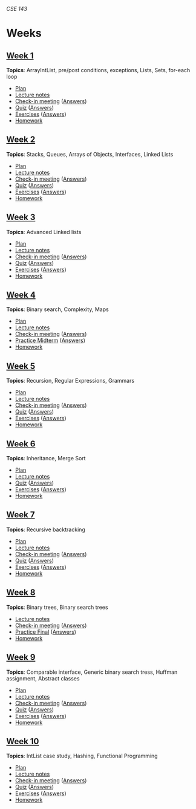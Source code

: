 _CSE 143_
# Weeks
## [Week 1](week01)
__Topics__: ArrayIntList, pre/post conditions, exceptions, Lists, Sets, for-each loop
* [Plan](week01/plan.md)
* [Lecture notes](week01/lecture-notes.md)
* [Check-in meeting](week01/check-in-meeting.md) ([Answers](week01/check-in-meeting-answers.md))
* [Quiz](week01/quiz.md) ([Answers](week01/quiz-answers.md))
* [Exercises](week01/exercises.md) ([Answers](week01/exercise-answers.md))
* [Homework](week01/homework.md)

## [Week 2](week03)
__Topics__: Stacks, Queues, Arrays of Objects, Interfaces, Linked Lists
* [Plan](week02/plan.md)
* [Lecture notes](week02/lecture-notes.md)
* [Check-in meeting](week02/check-in-meeting.md) ([Answers](week02/check-in-meeting-answers.md))
* [Quiz](week02/quiz.md) ([Answers](week02/quiz-answers.md))
* [Exercises](week02/exercises.md) ([Answers](week02/exercise-answers.md))
* [Homework](week02/homework.md)

## [Week 3](week03)
__Topics__: Advanced Linked lists
* [Plan](week03/plan.md)
* [Lecture notes](week03/lecture-notes.md)
* [Check-in meeting](week03/check-in-meeting.md) ([Answers](week03/check-in-meeting-answers.md))
* [Quiz](week03/quiz.md) ([Answers](week03/quiz-answers.md))
* [Exercises](week03/exercises.md) ([Answers](week03/exercise-answers.md))
* [Homework](week03/homework.md)

## [Week 4](week04)
__Topics__: Binary search, Complexity, Maps
* [Plan](week04/plan.md)
* [Lecture notes](week04/lecture-notes.md)
* [Check-in meeting](week04/check-in-meeting.md) ([Answers](week04/check-in-meeting-answers.md))
* [Practice Midterm](../exams/midterm/practice-midterm.md) ([Answers](../exams/midterm/practice-midterm-answers.md))
* [Homework](week04/homework.md)

## [Week 5](week05)
__Topics__: Recursion, Regular Expressions, Grammars
* [Plan](week05/plan.md)
* [Lecture notes](week05/lecture-notes.md)
* [Check-in meeting](week05/check-in-meeting.md) ([Answers](week05/check-in-meeting-answers.md))
* [Quiz](week05/quiz.md) ([Answers](week05/quiz-answers.md))
* [Exercises](week05/exercises.md) ([Answers](week05/exercise-answers.md))
* [Homework](week05/homework.md)

## [Week 6](week06)
__Topics__: Inheritance, Merge Sort
* [Plan](week06/plan.md)
* [Lecture notes](week06/lecture-notes.md)
* [Quiz](week06/quiz.md) ([Answers](week06/quiz-answers.md))
* [Exercises](week06/exercises.md) ([Answers](week06/exercise-answers.md))
* [Homework](week06/homework.md)

## [Week 7](week07)
__Topics__: Recursive backtracking
* [Plan](week07/plan.md)
* [Lecture notes](week07/lecture-notes.md)
* [Check-in meeting](week07/check-in-meeting.md) ([Answers](week07/check-in-meeting-answers.md))
* [Quiz](week07/quiz.md) ([Answers](week07/quiz-answers.md))
* [Exercises](week07/exercises.md) ([Answers](week07/exercise-answers.md))
* [Homework](week07/homework.md)

## [Week 8](week08)
__Topics__: Binary trees, Binary search trees
* [Lecture notes](week08/lecture-notes.md)
* [Check-in meeting](week08/check-in-meeting.md) ([Answers](week08/check-in-meeting-answers.md))
* [Practice Final](../exams/final/practice-final.md) ([Answers](../exams/final/practice-final-answers.md))
* [Homework](week08/homework.md)

## [Week 9](week09)
__Topics__: Comparable interface, Generic binary search tress, Huffman assignment, Abstract classes
* [Plan](week09/plan.md)
* [Lecture notes](week09/lecture-notes.md)
* [Check-in meeting](week09/check-in-meeting.md) ([Answers](week09/check-in-meeting-answers.md))
* [Quiz](week09/quiz.md) ([Answers](week09/quiz-answers.md))
* [Exercises](week09/exercises.md) ([Answers](week09/exercise-answers.md))
* [Homework](week09/homework.md)

## [Week 10](week10)
__Topics__: IntList case study, Hashing, Functional Programming
* [Plan](week10/plan.md)
* [Lecture notes](week10/lecture-notes.md)
* [Check-in meeting](week10/check-in-meeting.md) ([Answers](week10/check-in-meeting-answers.md))
* [Quiz](week07/quiz.md) ([Answers](week10/quiz-answers.md))
* [Exercises](week10/exercises.md) ([Answers](week10/exercise-answers.md))
* [Homework](week10/homework.md)